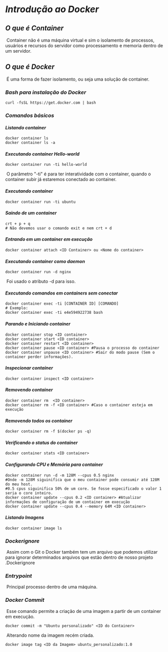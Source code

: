 # ***Introdução ao Docker***

## ***O que é Container***

​	Container não é uma máquina virtual e sim o isolamento de processos, usuários e recursos do servidor como processamento e memoria dentro de um servidor.

## ***O que é Docker***

​	É uma forma de fazer isolamento, ou seja uma solução de container. 

### ***Bash para instalação do Docker***

```shell
curl -fsSL https://get.docker.com | bash
```

### ***Comandos básicos***

#### ***Listando container***

```shell
docker container ls
docker container ls -a	
```

#### ***Executando container Hello-world***

```shell
docker container run -ti hello-world
```

​	O parâmetro "-ti" é para ter interatividade com o container, quando o container subir já estaremos conectado ao container.

#### ***Executando container***

```shell
docker container run -ti ubuntu	
```

#### ***Saindo de um container***

```shell
crt + p + q	
# Não devemos usar o comando exit e nem crt + d
```

#### ***Entrando em um container em execução***

```shell
docker container attach <ID Container> ou <Nome do container>
```

#### ***Executando container como daemon***

```shell
docker container run -d nginx
```

​	Foi usado o atributo -d para isso.

#### ***Executando comandos em containers sem conectar***

```shell
docker container exec -ti [CONTAINER ID] [COMANDO]
# Exemplo:
docker container exec -ti e4e594922738 bash
```

#### ***Parando e Iniciando container***

```shell
docker container stop <ID container>
docker container start <ID container>
docker container restart <ID container>
docker container pause <ID container> #Pausa o processo do container
docker container unpause <ID container> #Sair do modo pause (Sem o container perder informações).
```

#### ***Inspecionar container***

```shell
docker container inspect <ID container>
```

#### ***Removendo container***

```shell
docker container rm  <ID container>
docker container rm -f <ID container> #Caso o container esteja em execução
```

#### ***Removendo todos os container***

```
docker container rm -f $(docker ps -q)
```

#### ***Verificando o status do container***

```shell
docker container stats <ID container>
```

#### ***Configurando CPU e Memória para container***

```shell
docker container run -d -m 128M --cpus 0.5 nginx
#Onde -m 128M siguinifica que o meu container pode consumir até 128M do meu host.
#0.5 cpus siguinifica 50% de um core. Se fosse especificado o valor 1 seria o core inteiro. 
docker container update --cpus 0.2 <ID container> #Atualizar informações de configuração de um container em execução
docker container update --cpus 0.4 --memory 64M <ID container>
```

#### ***Listando Imagens***

```shell
docker container image ls
```

### ***Dockerignore***

​	Assim com o Git o Docker também tem um arquivo que podemos utilizar para ignorar determinados arquivos que estão dentro de nosso projeto .Dockerignore

### ***Entrypoint***

​	Principal processo dentro de uma máquina.

### ***Docker Commit***

​	Esse comando permite a criação de uma imagem a partir de um container em execução.

```shell
docker commit -m "Ubuntu personalizado" <ID do Container>
```

​	Alterando nome da imagem recém criada.

```shell
docker image tag <ID da Imagem> ubuntu_personalizado:1.0
```

